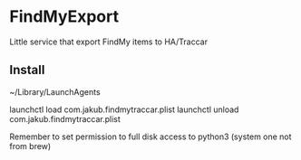 # FindMyExport
Little service that export FindMy items to HA/Traccar

## Install

~/Library/LaunchAgents

launchctl load com.jakub.findmytraccar.plist 
launchctl unload com.jakub.findmytraccar.plist

Remember to set permission to full disk access to python3 (system one not from brew)
